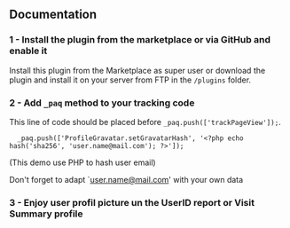 ## Documentation

### 1 - Install the plugin from the marketplace or via GitHub and enable it

Install this plugin from the Marketplace as super user or download the plugin and install it on your server from FTP in
the `/plugins` folder.


### 2 - Add `_paq` method to your tracking code

This line of code should be placed before `_paq.push(['trackPageView']);`.


```
  _paq.push(['ProfileGravatar.setGravatarHash', '<?php echo hash('sha256', 'user.name@mail.com'); ?>']);
```

(This demo use PHP to hash user email)

Don't forget to adapt `user.name@mail.com' with your own data


### 3 - Enjoy user profil picture un the UserID report or Visit Summary profile
